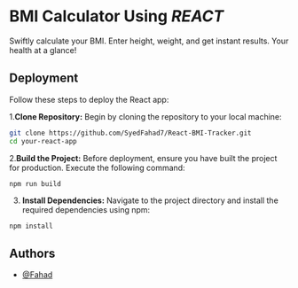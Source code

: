 
# BMI Calculator Using *REACT*
Swiftly calculate your BMI. Enter height, weight, and get instant results. Your health at a glance!



## Deployment

Follow these steps to deploy the React app:

1.**Clone Repository:**
Begin by cloning the repository to your local machine:
```bash
git clone https://github.com/SyedFahad7/React-BMI-Tracker.git
cd your-react-app
```


2.**Build the Project:**
   Before deployment, ensure you have built the project for production. Execute the following command:
   ```bash
   npm run build
```
3. **Install Dependencies:**
Navigate to the project directory and install the required dependencies using npm:
```
npm install
```

## Authors

- [@Fahad](https://github.com/SyedFahad7)

